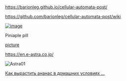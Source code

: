 https://barionleg.github.io/cellular-automata-post/

https://github.com/barionleg/cellular-automata-post/wiki

[![image](https://github.com/barionleg/cellular-automata-post/assets/102619282/43c11c6d-966a-4a81-9c16-2299a3fb4c5e)
](https://barionleg.github.io/cellular-automata-post/)

Piniaple pill

[picture](https://www.freshplaza.com/north-america/article/9545662/the-great-synergy-between-pineapple-peeling-and-decomposing-for-sustainability/)

https://en.e-astra.co.jp/

![Astra01](https://github.com/barionleg/cellular-automata-post/assets/102619282/54440125-bdb7-4a73-91fa-7265530f376a)


[Как вырастить ананас в домашних условиях …
](https://www.drive2.ru/c/2294898/)
